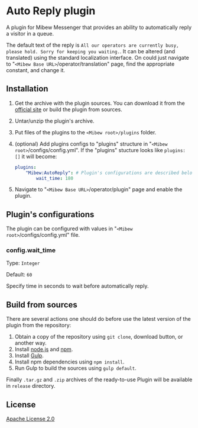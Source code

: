 # Auto Reply plugin

A plugin for Mibew Messenger that provides an ability to automatically
reply a visitor in a queue.

The default text of the reply is `All our operators are currently busy, please hold. Sorry for keeping you waiting.`.
It can be altered (and translated) using the standard localization
interface. On could just navigate to "`<Mibew Base URL>`/operator/translation"
page, find the appropriate constant, and change it.

## Installation

1. Get the archive with the plugin sources. You can download it from the
[official site](https://mibew.org/plugins#mibew-auto-reply) or build the
plugin from sources.

2. Untar/unzip the plugin's archive.

3. Put files of the plugins to the `<Mibew root>/plugins`  folder.

4. (optional) Add plugins configs to "plugins" structure in
"`<Mibew root>`/configs/config.yml". If the "plugins" stucture looks like
`plugins: []` it will become:
    ```yaml
    plugins:
        "Mibew:AutoReply": # Plugin's configurations are described below
            wait_time: 180
    ```

5. Navigate to "`<Mibew Base URL>`/operator/plugin" page and enable the plugin.

## Plugin's configurations

The plugin can be configured with values in "`<Mibew root>`/configs/config.yml" file.

### config.wait_time

Type: `Integer`

Default: `60`

Specify time in seconds to wait before automatically reply.

## Build from sources

There are several actions one should do before use the latest version of the plugin from the repository:

1. Obtain a copy of the repository using `git clone`, download button, or another way.
2. Install [node.js](http://nodejs.org/) and [npm](https://www.npmjs.org/).
3. Install [Gulp](http://gulpjs.com/).
4. Install npm dependencies using `npm install`.
5. Run Gulp to build the sources using `gulp default`.

Finally `.tar.gz` and `.zip` archives of the ready-to-use Plugin will be available in `release` directory.

## License

[Apache License 2.0](http://www.apache.org/licenses/LICENSE-2.0.html)
